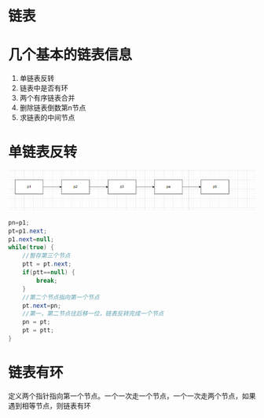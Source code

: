 # 链表

# 几个基本的链表信息

1. 单链表反转
2. 链表中是否有环
3. 两个有序链表合并
4. 删除链表倒数第n节点
5. 求链表的中间节点

# 单链表反转

![image-20240320200505453](image/2-link/image-20240320200505453.png)



```java
pn=p1;
pt=p1.next;
p1.next=null; 
while(true) {
    //暂存第三个节点
    ptt = pt.next;
    if(ptt==null) {
        break;
    }
    //第二个节点指向第一个节点
    pt.next=pn;
    //第一，第二节点往后移一位，链表反转完成一个节点
    pn = pt;
    pt = ptt;
}
```

# 链表有环

 定义两个指针指向第一个节点。一个一次走一个节点，一个一次走两个节点，如果遇到相等节点，则链表有环

